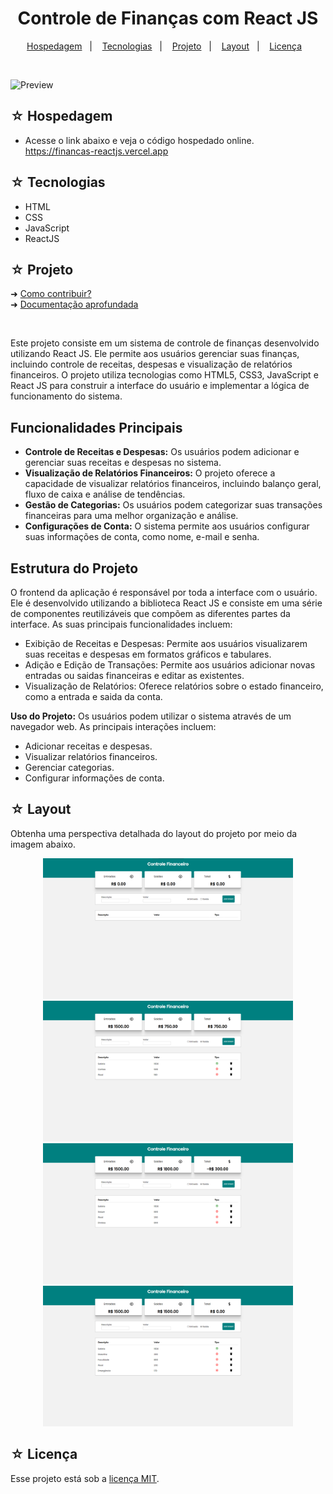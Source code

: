 <h1 align="center">Controle de Finanças com React JS</h1>

<p align="center">
  <a href="#-hospedagem">Hospedagem</a>&nbsp;&nbsp;&nbsp;|&nbsp;&nbsp;&nbsp;
  <a href="#-tecnologias">Tecnologias</a>&nbsp;&nbsp;&nbsp;|&nbsp;&nbsp;&nbsp;
  <a href="#-projeto">Projeto</a>&nbsp;&nbsp;&nbsp;|&nbsp;&nbsp;&nbsp;
  <a href="#-layout">Layout</a>&nbsp;&nbsp;&nbsp;|&nbsp;&nbsp;&nbsp;
  <a href="#-licença">Licença</a>&nbsp;&nbsp;&nbsp;
</p>
<br>

![Preview](./dist/banner.png)

## ☆ Hospedagem
- Acesse o link abaixo e veja o código hospedado online.<br>
https://financas-reactjs.vercel.app

## ☆ Tecnologias
- HTML
- CSS
- JavaScript
- ReactJS

## ☆ Projeto
➜ [Como contribuir?](./read-model/CONTRIBUTING.md) <br>
➜ [Documentação aprofundada](read-model/MODEL.md) 

<br>

Este projeto consiste em um sistema de controle de finanças desenvolvido utilizando React JS. Ele permite aos usuários gerenciar suas finanças, incluindo controle de receitas, despesas e visualização de relatórios financeiros. O projeto utiliza tecnologias como HTML5, CSS3, JavaScript e React JS para construir a interface do usuário e implementar a lógica de funcionamento do sistema.

## Funcionalidades Principais
- **Controle de Receitas e Despesas:** Os usuários podem adicionar e gerenciar suas receitas e despesas no sistema.
- **Visualização de Relatórios Financeiros:** O projeto oferece a capacidade de visualizar relatórios financeiros, incluindo balanço geral, fluxo de caixa e análise de tendências.
- **Gestão de Categorias:** Os usuários podem categorizar suas transações financeiras para uma melhor organização e análise.
- **Configurações de Conta:** O sistema permite aos usuários configurar suas informações de conta, como nome, e-mail e senha.

## Estrutura do Projeto

O frontend da aplicação é responsável por toda a interface com o usuário. Ele é desenvolvido utilizando a biblioteca React JS e consiste em uma série de componentes reutilizáveis que compõem as diferentes partes da interface. As suas principais funcionalidades incluem:
- Exibição de Receitas e Despesas: Permite aos usuários visualizarem suas receitas e despesas em formatos gráficos e tabulares.
- Adição e Edição de Transações: Permite aos usuários adicionar novas entradas ou saidas financeiras e editar as existentes.
- Visualização de Relatórios: Oferece relatórios sobre o estado financeiro, como a entrada e saida da conta.

**Uso do Projeto:**
Os usuários podem utilizar o sistema através de um navegador web. As principais interações incluem:
- Adicionar receitas e despesas.
- Visualizar relatórios financeiros.
- Gerenciar categorias.
- Configurar informações de conta.

## ☆ Layout
Obtenha uma perspectiva detalhada do layout do projeto por meio da imagem abaixo.

<div align="center">

<img src="https://raw.githubusercontent.com/https-shini/financas-reactjs/master/read-model/img/001.png" width=400 heigth=350 />
<img src="https://raw.githubusercontent.com/https-shini/financas-reactjs/master/read-model/img/002.png" width=400 heigth=350 />
<img src="https://raw.githubusercontent.com/https-shini/financas-reactjs/master/read-model/img/003.png" width=400 heigth=350 />
<img src="https://raw.githubusercontent.com/https-shini/financas-reactjs/master/read-model/img/004.png" width=400 heigth=350 />

</div>

## ☆ Licença
Esse projeto está sob a [licença MIT](/LICENSE).
